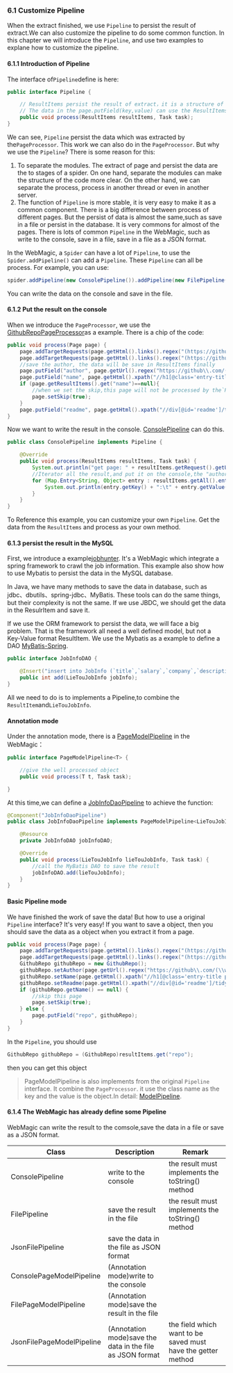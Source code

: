 ### 6.1 Customize Pipeline
When the extract finished, we use `Pipeline` to persist the result of extract.We can also customize the pipeline to do some common function. In this chapter we will introduce the `Pipeline`, and use two examples to explane how to customize the pipeline.
#### 6.1.1 Introduction of Pipeline
The interface of`Pipeline`define is here:
```java
public interface Pipeline {

    // ResultItems persist the result of extract，it is a structure of map
    // The data in the page.putField(key,value) can use the ResultItems.get(key) to get
    public void process(ResultItems resultItems, Task task);
}
```
We can see, `Pipeline` persist the data which was extracted by the`PageProcessor`. This work we can also do in the `PageProcessor`. But why we use the `Pipeline`? There is some reason for this:
1. To separate the modules. The extract of page and persist the data are the to stages of a spider. On one hand, separate the modules can make the structure of the code more clear. On the other hand, we can separate the process, process in another thread or even in another server.
2. The function of `Pipeline` is more stable, it is very easy to make it as a common component. There is a big difference between process of different pages. But the persist of data is almost the same,such as save in a file or persist in the database. It is very commons for almost of the pages. There is lots of common `Pipeline` in the WebMagic, such as write to the console, save in a file, save in a file as a JSON format.

In the WebMagic, a `Spider` can have a lot of `Pipeline`, to use the `Spider.addPipeline()` can add a `Pipeline`. These `Pipeline` can all be process. For example, you can use:

```java
spider.addPipeline(new ConsolePipeline()).addPipeline(new FilePipeline())
```

You can write the data on the console and save in the file.

#### 6.1.2 Put the result on the console
When we introduce the `PageProcessor`, we use the [GithubRepoPageProcessor](https://github.com/code4craft/webmagic/blob/master/webmagic-core/src/main/java/us/codecraft/webmagic/processor/example/GithubRepoPageProcessor.java)as a example. There is a chip of the code:

```java
public void process(Page page) {
    page.addTargetRequests(page.getHtml().links().regex("(https://github\\.com/\\w+/\\w+)").all());
    page.addTargetRequests(page.getHtml().links().regex("(https://github\\.com/\\w+)").all());
    //save the author, the data will be save in ResultItems finally
    page.putField("author", page.getUrl().regex("https://github\\.com/(\\w+)/.*").toString());
    page.putField("name", page.getHtml().xpath("//h1[@class='entry-title public']/strong/a/text()").toString());
    if (page.getResultItems().get("name")==null){
        //when we set the skip,this page will not be processed by the`Pipeline`
        page.setSkip(true);
    }
    page.putField("readme", page.getHtml().xpath("//div[@id='readme']/tidyText()"));
}
```

Now we want to write the result in the console. [ConsolePipeline](https://github.com/code4craft/webmagic/blob/master/webmagic-core/src/main/java/us/codecraft/webmagic/pipeline/ConsolePipeline.java) can do this.

```java
public class ConsolePipeline implements Pipeline {

    @Override
    public void process(ResultItems resultItems, Task task) {
        System.out.println("get page: " + resultItems.getRequest().getUrl());
        //Iterator all the result,and put it on the console,the "author","name","readme"are all the key,the result is value
        for (Map.Entry<String, Object> entry : resultItems.getAll().entrySet()) {
            System.out.println(entry.getKey() + ":\t" + entry.getValue());
        }
    }
}
```
To Reference this example, you can customize your own `Pipeline`. Get the data from the `ResultItems` and process as your own method.

#### 6.1.3 persist the result in the MySQL
First, we introduce a example[jobhunter](https://github.com/webmagic-io/jobhunter). It's a WebMagic which integrate a spring framework to crawl the job information. This example also show how to use Mybatis to persist the data in the MySQL database.

In Java, we have many methods to save the data in database, such as jdbc、dbutils、spring-jdbc、MyBatis. These tools can do the same things, but their complexity is not the same. If we use JBDC, we should get the data in the ResulrItem and save it.

If we use the ORM framework to persist the data, we will face a big problem. That is the framework all need a well defined model, but not a Key-Value format ResultItem. We use the Mybatis as a example to define a DAO [MyBatis-Spring](http://mybatis.github.io/spring/zh/).

```java
public interface JobInfoDAO {

    @Insert("insert into JobInfo (`title`,`salary`,`company`,`description`,`requirement`,`source`,`url`,`urlMd5`) values (#{title},#{salary},#{company},#{description},#{requirement},#{source},#{url},#{urlMd5})")
    public int add(LieTouJobInfo jobInfo);
}
```

All we need to do is to implements a Pipeline,to combine the `ResultItem`and`LieTouJobInfo`.

#### Annotation mode

Under the annotation mode, there is a [PageModelPipeline](https://github.com/code4craft/webmagic/blob/master/webmagic-extension/src/main/java/us/codecraft/webmagic/pipeline/PageModelPipeline.java) in the WebMagic：

```java
public interface PageModelPipeline<T> {

    //give the well processed object
    public void process(T t, Task task);

}
```

At this time,we can define a [JobInfoDaoPipeline](https://github.com/webmagic-io/jobhunter/blob/master/src/main/java/us/codecraft/jobhunter/pipeline/JobInfoDaoPipeline.java) to achieve the function:

```java
@Component("JobInfoDaoPipeline")
public class JobInfoDaoPipeline implements PageModelPipeline<LieTouJobInfo> {

    @Resource
    private JobInfoDAO jobInfoDAO;

    @Override
    public void process(LieTouJobInfo lieTouJobInfo, Task task) {
        //call the MyBatis DAO to save the result
        jobInfoDAO.add(lieTouJobInfo);
    }
}
```

#### Basic Pipeline mode

We have finished the work of save the data! But how to use a original `Pipeline` interface? It's very easy! If you want to save a object, then you should save the data as a object when you extract it from a page.

```java
public void process(Page page) {
    page.addTargetRequests(page.getHtml().links().regex("(https://github\\.com/\\w+/\\w+)").all());
    page.addTargetRequests(page.getHtml().links().regex("(https://github\\.com/\\w+)").all());
    GithubRepo githubRepo = new GithubRepo();
    githubRepo.setAuthor(page.getUrl().regex("https://github\\.com/(\\w+)/.*").toString());
    githubRepo.setName(page.getHtml().xpath("//h1[@class='entry-title public']/strong/a/text()").toString());
    githubRepo.setReadme(page.getHtml().xpath("//div[@id='readme']/tidyText()").toString());
    if (githubRepo.getName() == null) {
        //skip this page
        page.setSkip(true);
    } else {
        page.putField("repo", githubRepo);
    }
}
```

In the `Pipeline`, you should use

```java
GithubRepo githubRepo = (GithubRepo)resultItems.get("repo");
```

then you can get this object

> PageModelPipeline is also implements from the original `Pipeline` interface. It combine the `PageProcessor`. it use the class name as the key and the value is the object.In detail: [ModelPipeline](https://github.com/code4craft/webmagic/blob/master/webmagic-extension/src/main/java/us/codecraft/webmagic/model/ModelPipeline.java).

#### 6.1.4 The WebMagic has already define some Pipeline

WebMagic can write the result to the comsole,save the data in a file or save as a JSON format.

| Class | Description | Remark |
| -------- | ------- | ------- |
|ConsolePipeline|write to the console|the result must implements the toString() method
|FilePipeline|save the result in the file|the result must implements the toString() method
|JsonFilePipeline|save the data in the file as JSON format||
|ConsolePageModelPipeline|(Annotation mode)write to the console||
|FilePageModelPipeline|(Annotation mode)save the result in the file||
|JsonFilePageModelPipeline|(Annotation mode)save the data in the file as JSON format|the field which want to be saved must have the getter method
